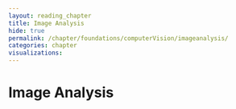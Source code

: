 ```yaml
---
layout: reading_chapter
title: Image Analysis
hide: true
permalink: /chapter/foundations/computerVision/imageanalysis/
categories: chapter
visualizations:
---
```


# Image Analysis
